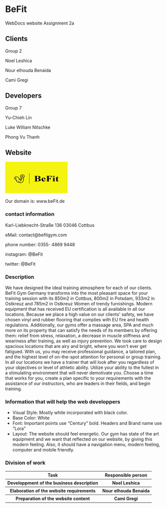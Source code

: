 # BeFit

WebDocs website Assignment 2a

## Clients
Group 2
<p> Noel Leshica</p>
<p> Nour elhouda Benaida</p>
<p> Cami Gregi</p>

## Developers
Group 7
<p> Yu-Chieh Lin</p>
<p> Luke William Nitschke</p>
<p> Phong Vu Thanh</p>


## Website
<img src="assignment2a/website-content/Logo.jpeg" alt="logo" width="200" height="100" >
<p>Our domain is: www.beFit.de </p>

### contact information
<p>Karl-Liebknecht-Straße 136
03046 Cottbus</p>
<p>eMail: contact@befitgym.com</p>
<p>phone number: 0355- 4869 9448</p>
<p>instagram: @BeFit</p>
<p>twitter: @BeFit</p>

### Description
<p> We have designed the ideal training atmosphere for each of our clients. BeFit Gym
Germany transforms into the most pleasant space for your training session with its 850m2
in Cottbus, 800m2 in Potsdam, 933m2 in Ostkreuz and 785m2 in Ostkreuz Women of trendy
furnishings. Modern equipment that has received EU certification is all available in all our
locations. Because we place a high value on our clients' safety, we have chosen vinyl and
rubber flooring that complies with EU fire and health regulations. Additionally, our gyms
offer a massage area, SPA and much more on its property that can satisfy the needs of its
members by offering them: relief from stress, relaxation, a decrease in muscle stiffness and
weariness after training, as well as injury prevention. We took care to design spacious
locations that are airy and bright, where you won't ever get fatigued. With us, you may
receive professional guidance, a tailored plan, and the highest level of on-the-spot
attention for personal or group training. In all our locations we have a trainer that will look after you regardless of your objectives or level of athletic ability. Utilize your ability
to the fullest in a stimulating environment that will never demotivate you. Choose a time
that works for you, create a plan specific to your requirements with the assistance of our
instructors, who are leaders in their fields, and begin training.</p>

### Information that will help the web developpers

<ul>
  <li>Visual Style: Mostly white incorporated with black color.</li>
  <li>Base Color: White</li>
  <li>Font: Important points use
“Century” bold. Headers and Brand name use “Lora”</li>
  <li>Layout: The website should feel energetic. Our gym has state of the art equipment and
we want that reflected on our website, by giving this modern feeling. Also, it should have
a navigation menu, modern feeling, computer and mobile friendly.</li>
</ul> 

### Division of work
<table>
    <tr>
        <th>Task</th>
        <th>Responsible person</th>
    </tr>
    <tr>
        <th> Developpment of the business description</th>
        <th>Noel Leshica</th>
    </tr>
    <tr>
        <th> Elaboration of the website requirements</th>
        <th>Nour elhouda Benaida</th>
    </tr>
    <tr>
        <th> Preparation of the website content</th>
        <th>Cami Gregi</th>
    </tr>
</table>
